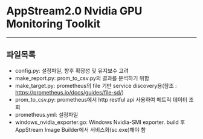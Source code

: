 # AppStream2.0 Nvidia GPU Monitoring Toolkit
-------------
## 파일목록
- config.py: 설정파일, 향후 확장성 및 유지보수 고려
- make_report.py: prom_to_csv.py의 결과를 분석하기 위함
- make_target.py: prometheus의 file 기반 service discovery용(참조 : https://prometheus.io/docs/guides/file-sd/)
- prom_to_csv.py: prometheus에서 http restful api 사용하여 메트릭 데이터 조회 
- prometheus.yml: 설정파일
- windows_nvidia_exporter.go: Windows Nvidia-SMI exporter. build 후 AppStream Image Builder에서 서비스화(sc.exe)해야 함
